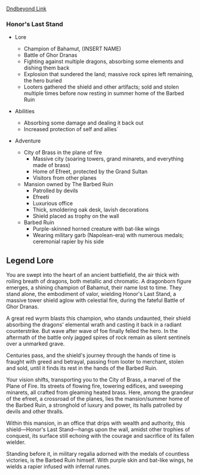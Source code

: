 
[Dndbeyond Link](https://www.dndbeyond.com/magic-items/8244165-_honors-last-stand-rotld)

### Honor's Last Stand

* Lore
	* Champion of Bahamut, (INSERT NAME)
	* Battle of Ghor Dranas
	* Fighting against multiple dragons, absorbing some elements and dishing them back
	* Explosion that sundered the land; massive rock spires left remaining, the hero buried
	* Looters gathered the shield and other artifacts; sold and stolen multiple times before now resting in summer home of the Barbed Ruin

* Abilities
	* Absorbing some damage and dealing it back out
	* Increased protection of self and allies`

* Adventure
	* City of Brass in the plane of fire
	    * Massive city (soaring towers, grand minarets, and everything made of brass)
	    * Home of Efreet, protected by the Grand Sultan
	    * Visitors from other planes
	* Mansion owned by The Barbed Ruin
		* Patrolled by devils
		* Efreeti
		* Luxurious office
		* Thick, smoldering oak desk, lavish decorations
		* Shield placed as trophy on the wall
	* Barbed Ruin
		* Purple-skinned horned creature with bat-like wings
		* Wearing military garb (Napolean-era) with numerous medals; ceremonial rapier by his side

## Legend Lore

You are swept into the heart of an ancient battlefield, the air thick with roiling breath of dragons, both metallic and chromatic. A dragonborn figure emerges, a shining champion of Bahamut, their name lost to time. They stand alone, the embodiment of valor, wielding Honor's Last Stand, a massive tower shield aglow with celestial fire, during the fateful Battle of Ghor Dranas.

A great red wyrm blasts this champion, who stands undaunted, their shield absorbing the dragons' elemental wrath and casting it back in a radiant counterstrike. But wave after wave of foe finally felled the hero. In the aftermath of the battle only jagged spires of rock remain as silent sentinels over a unmarked grave.

Centuries pass, and the shield's journey through the hands of time is fraught with greed and betrayal, passing from looter to merchant, stolen and sold, until it finds its rest in the hands of the Barbed Ruin.

Your vision shifts, transporting you to the City of Brass, a marvel of the Plane of Fire. Its streets of flowing fire, towering edifices, and sweeping minarets, all crafted from gleaming heated brass. Here, among the grandeur of the efreet, a crossroad of the planes, lies the mansion/summer home of the Barbed Ruin, a stronghold of luxury and power, its halls patrolled by devils and other thralls.

Within this mansion, in an office that drips with wealth and authority, this shield—Honor's Last Stand—hangs upon the wall, amidst other trophies of conquest, its surface still echoing with the courage and sacrifice of its fallen wielder.

Standing before it, in military regalia adorned with the medals of countless victories, is the Barbed Ruin himself. With purple skin and bat-like wings, he wields a rapier infused with infernal runes.
